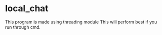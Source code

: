 # local_chat
This program is made using threading module
This will perform best if you run through cmd.
